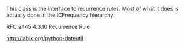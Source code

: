 This class is the interface to recurrence rules.  Most of what it does is actually done in the ICFrequency hierarchy.

RFC 2445
4.3.10 Recurrence Rule

http://labix.org/python-dateutil